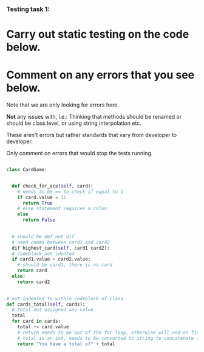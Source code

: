 ### Testing task 1:

# Carry out static testing on the code below.
# Comment on any errors that you see below.

Note that we are only looking for errors here.

**Not** any issues with, i.e.: 
Thinking that methods should be renamed or should be class level, or using string interpolation etc. 

These aren't errors but rather standards that vary from developer to developer. 

Only comment on errors that would stop the tests running.

```python

class CardGame:


  def check_for_ace(self, card):
    # needs to be == to check if equal to 1
    if card.value = 1:
      return True
    # else statement requires a colon
    else
      return False
   

  # should be def not dif
  # need comma between card1 and card2
  dif highest_card(self, card1 card2):
  # codeblock not idented
  if card1.value > card2.value:
    # should be card1, there is no card
    return card
  else:
    return card2
  

# not indented to within codeblock of class
def cards_total(self, cards):
  # total not assigned any value
  total
  for card in cards:
    total += card.value
    # return needs to be out of the for loop, otherwise will end on first result.
    # total is an int, needs to be converted to string to concatenate for return statement.
    return "You have a total of" + total
  
```
